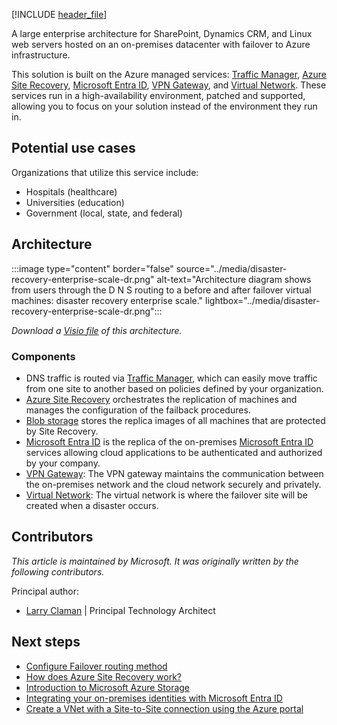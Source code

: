 [!INCLUDE [header_file](../../../includes/sol-idea-header.md)]

A large enterprise architecture for SharePoint, Dynamics CRM, and Linux web servers hosted on an on-premises datacenter with failover to Azure infrastructure.

This solution is built on the Azure managed services: [Traffic Manager](https://azure.microsoft.com/services/traffic-manager), [Azure Site Recovery](https://azure.microsoft.com/services/site-recovery), [Microsoft Entra ID](https://azure.microsoft.com/services/active-directory), [VPN Gateway](https://azure.microsoft.com/services/vpn-gateway), and [Virtual Network](https://azure.microsoft.com/services/virtual-network). These services run in a high-availability environment, patched and supported, allowing you to focus on your solution instead of the environment they run in.

## Potential use cases

Organizations that utilize this service include:

- Hospitals (healthcare)
- Universities (education)
- Government (local, state, and federal)

## Architecture

:::image type="content" border="false" source="../media/disaster-recovery-enterprise-scale-dr.png" alt-text="Architecture diagram shows from users through the D N S routing to a before and after failover virtual machines: disaster recovery enterprise scale." lightbox="../media/disaster-recovery-enterprise-scale-dr.png":::

*Download a [Visio file](https://arch-center.azureedge.net/disaster-recovery-enterprise-scale-dr.vsdx) of this architecture.*

### Components

* DNS traffic is routed via [Traffic Manager](https://azure.microsoft.com/services/traffic-manager), which can easily move traffic from one site to another based on policies defined by your organization.
* [Azure Site Recovery](https://azure.microsoft.com/services/site-recovery) orchestrates the replication of machines and manages the configuration of the failback procedures.
* [Blob storage](https://azure.microsoft.com/services/storage/blobs) stores the replica images of all machines that are protected by Site Recovery.
* [Microsoft Entra ID](https://azure.microsoft.com/services/active-directory) is the replica of the on-premises [Microsoft Entra ID](https://azure.microsoft.com/services/active-directory) services allowing cloud applications to be authenticated and authorized by your company.
* [VPN Gateway](https://azure.microsoft.com/services/vpn-gateway): The VPN gateway maintains the communication between the on-premises network and the cloud network securely and privately.
* [Virtual Network](https://azure.microsoft.com/services/virtual-network): The virtual network is where the failover site will be created when a disaster occurs.

## Contributors

*This article is maintained by Microsoft. It was originally written by the following contributors.*

Principal author:

 * [Larry Claman](https://www.linkedin.com/in/larryclaman) | Principal Technology Architect

## Next steps

* [Configure Failover routing method](/azure/traffic-manager/traffic-manager-routing-methods#priority-traffic-routing-method)
* [How does Azure Site Recovery work?](/azure/site-recovery/site-recovery-overview)
* [Introduction to Microsoft Azure Storage](/azure/storage/common/storage-introduction)
* [Integrating your on-premises identities with Microsoft Entra ID](/azure/active-directory/hybrid/whatis-azure-ad-connect)
* [Create a VNet with a Site-to-Site connection using the Azure portal](/azure/vpn-gateway/vpn-gateway-howto-site-to-site-resource-manager-portal)